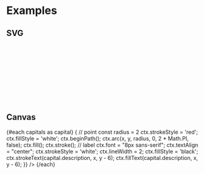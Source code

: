 <script lang="ts">
	import { index } from 'd3-array';
	import { geoAlbersUsa } from 'd3-geo';
	import { feature } from 'topojson-client';

	import Preview from '$lib/docs/Preview.svelte';
	import Chart, { Canvas, Svg } from '$lib/components/Chart.svelte';
	import GeoPath from '$lib/components/GeoPath.svelte';
	import GeoPoint from '$lib/components/GeoPoint.svelte';
	import Text from '$lib/components/Text.svelte';

	import geojson from '../_data/geo/us-states-topojson.js';
	import capitals from '../_data/geo/us-state-capitals.csv';

	const states = feature(geojson, geojson.objects.collection);
</script>

# Examples

## SVG

<Preview>
	<div class="h-[600px]">
		<Chart
			geo={{
				projection: geoAlbersUsa,
				fitGeojson: states,
			}}
		>
			<Svg>
				<g class="states">
					{#each states.features as feature}
						<GeoPath geojson={feature} class="fill-gray-200 stroke-white hover:fill-gray-300" />
					{/each}
				</g>
				<g class="points pointer-events-none">
					{#each capitals as capital}
						<GeoPoint lat={capital.latitude} long={capital.longitude}>
							<circle r="2" class="fill-white stroke-red-500" />
							<Text y="-6" value={capital.description} textAnchor="middle" class="text-[8px] stroke-white [stroke-width:2px]" />
						</GeoPoint>
					{/each}
				</g>
			</Svg>
		</Chart>
	</div>
</Preview>

## Canvas

<Preview>
	<div class="h-[600px]">
		<Chart
			geo={{
				projection: geoAlbersUsa,
				fitGeojson: states,
			}}
		>
			<Canvas>
				<GeoPath geojson={states} fill="#e5e7eb" stroke="white" />
			</Canvas>
			{#each capitals as capital}
				<Canvas>
					<GeoPoint lat={capital.latitude} long={capital.longitude} render={(ctx, { x, y }) => {
						// point
						const radius = 2 
						ctx.strokeStyle = 'red';
						ctx.fillStyle = 'white';
						ctx.beginPath();
						ctx.arc(x, y, radius, 0, 2 * Math.PI, false);
						ctx.fill();
						ctx.stroke();
						// label
						ctx.font = "8px sans-serif";
						ctx.textAlign = "center";
						ctx.strokeStyle = 'white';
						ctx.lineWidth = 2;
						ctx.fillStyle = 'black';
						ctx.strokeText(capital.description, x, y - 6);
						ctx.fillText(capital.description, x, y - 6);
					}} />
				</Canvas>
			{/each}
		</Chart>
	</div>
</Preview>
